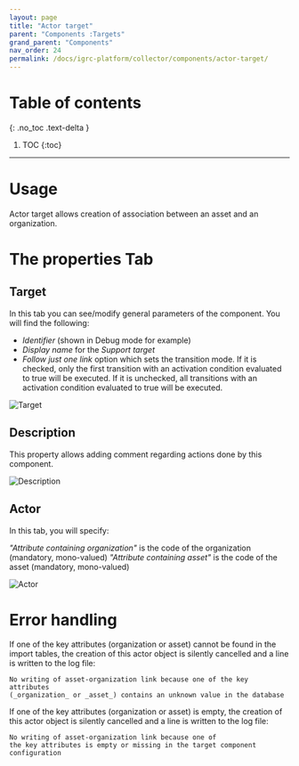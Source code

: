 ```yaml
---
layout: page
title: "Actor target"
parent: "Components :Targets"
grand_parent: "Components"
nav_order: 24
permalink: /docs/igrc-platform/collector/components/actor-target/
---
```


# Table of contents
{: .no_toc .text-delta }

1. TOC
{:toc}
---

# Usage

Actor target allows creation of association between an asset and an organization.  

# The properties Tab

## Target

In this tab you can see/modify general parameters of the component. You will find the following:

- _Identifier_ (shown in Debug mode for example)
- _Display name_ for the _Support target_
- _Follow just one link_ option which sets the transition mode. If it is checked, only the first transition with an activation condition evaluated to true will be executed. If it is unchecked, all transitions with an activation condition evaluated to true will be executed.

![Target](igrc-platform/collector/components/targets/actor-target/images/actor_2018-04-06_15_48_40-.png "Target")

## Description  

This property allows adding comment regarding actions done by this component.  

![Description](igrc-platform/collector/components/targets/actor-target/images/actor_2018-04-06_15_48_53-.png "Description")

## Actor

In this tab, you will specify:

_"Attribute containing organization"_ is the code of the organization (mandatory, mono-valued)
_"Attribute containing asset"_ is the code of the asset (mandatory, mono-valued)

![Actor](igrc-platform/collector/components/targets/actor-target/images/actor_2018-04-06_15_49_10-.png "Actor")

# Error handling

If one of the key attributes (organization or asset) cannot be found in the import tables, the creation of this actor object is silently cancelled and a line is written to the log file:  
```
No writing of asset-organization link because one of the key attributes
(_organization_ or _asset_) contains an unknown value in the database
```

If one of the key attributes (organization or asset) is empty, the creation of this actor object is silently cancelled and a line is written to the log file:
```
No writing of asset-organization link because one of
the key attributes is empty or missing in the target component configuration
```

